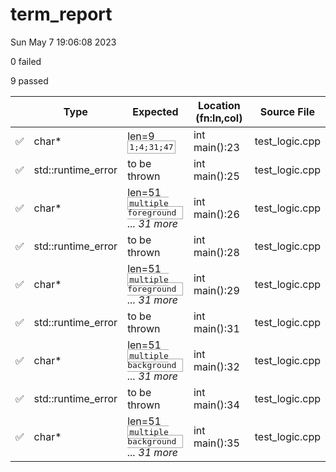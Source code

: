 # term_report

Sun May  7 19:06:08 2023

0 failed

9 passed

| | Type | Expected | Location (fn:ln,col) | Source File |
| - | - | - | - | - |
| ✅ | char* | len=9 <span style='border: 1px solid darkgray;font-family: monospace;padding: 2px;white-space: pre-wrap;'>1;4;31;47</span> | int main():23 | test_logic.cpp |
| ✅ | std::runtime_error | to be thrown | int main():25 | test_logic.cpp |
| ✅ | char* | len=51 <span style='border: 1px solid darkgray;font-family: monospace;padding: 2px;white-space: pre-wrap;'>multiple foreground </span> *... 31 more* | int main():26 | test_logic.cpp |
| ✅ | std::runtime_error | to be thrown | int main():28 | test_logic.cpp |
| ✅ | char* | len=51 <span style='border: 1px solid darkgray;font-family: monospace;padding: 2px;white-space: pre-wrap;'>multiple foreground </span> *... 31 more* | int main():29 | test_logic.cpp |
| ✅ | std::runtime_error | to be thrown | int main():31 | test_logic.cpp |
| ✅ | char* | len=51 <span style='border: 1px solid darkgray;font-family: monospace;padding: 2px;white-space: pre-wrap;'>multiple background </span> *... 31 more* | int main():32 | test_logic.cpp |
| ✅ | std::runtime_error | to be thrown | int main():34 | test_logic.cpp |
| ✅ | char* | len=51 <span style='border: 1px solid darkgray;font-family: monospace;padding: 2px;white-space: pre-wrap;'>multiple background </span> *... 31 more* | int main():35 | test_logic.cpp |

